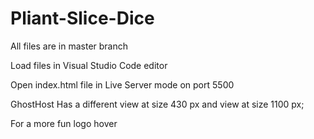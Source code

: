 # Pliant-Slice-Dice


All files are in master branch

Load files in Visual Studio Code editor

Open index.html file in Live Server mode on port 5500

GhostHost Has a different view at size 430 px and  view at size 1100 px;

For a more fun logo hover
